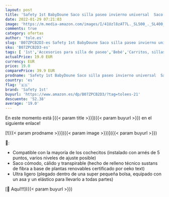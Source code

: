 ```yaml
---
layout: post
title: 'Safety 1st BabyDoune Saco silla paseo invierno universal  Saco cochecito Cómodo  cálido y transpirable  ecológico con fibra a base de plantas renovables  Black'
date: 2022-01-29 07:21:03
image: 'https://m.media-amazon.com/images/I/41Uzl8zAT7L._SL500_._SL400_.jpg'
comments: true
category: ofertas
author: 'tole.es'
slug: 'B07ZPCB2D3-es Safety 1st BabyDoune Saco silla paseo invierno universal...'
sku: 'B07ZPCB2D3-es'
tags: [ '1st','Accesorios para silla de paseo','Bebé','Carritos, sillas de paseo y accesorios','Sacos de abrigo para carritos','safety','safety 1st', ]
actualPrice: 19.0 EUR
currency: EUR
price: 19.0
comparePrice: 39.9 EUR
prodname: 'Safety 1st BabyDoune Saco silla paseo invierno universal  Saco cochecito Cómodo  cálido y transpirable  ecológico con fibra a base de plantas renovables  Black'
country: 'es'
flag: '🇪🇸'
brand: 'Safety 1st'
buyurl: 'https://www.amazon.es/dp/B07ZPCB2D3/?tag=tolees-21'
descuento: '52.38'
average: '19.0'
---
```


En este momento está [{{< param title >}}]({{< param buyurl >}}) en el siguiente enlace!

[![{{< param prodname >}}]({{< param image >}})]({{< param buyurl >}})

🔎:

- Compatible con la mayoría de los cochecitos (instalado con arnés de 5 puntos, varios niveles de ajuste posible)
- Saco cómodo, cálido y transpirable (hecho de relleno técnico sustans de fibra a base de plantas renovables certificado por oeko text)
- Ultra ligero (plegado dentro de una super pequeña bolsa, equipado con un asa y un elástico para llevarlo a todas partes)

[🛒 Aquí!!!]({{< param buyurl >}})
